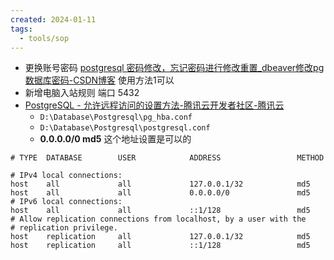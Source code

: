 ```yaml
---
created: 2024-01-11
tags:
  - tools/sop
---
```


- 更换账号密码 [postgresql 密码修改，忘记密码进行修改重置\_dbeaver修改pg数据库密码-CSDN博客](https://blog.csdn.net/sunny_day_day/article/details/107023722#:~:text=postgresql%20%E5%AF%86%E7%A0%81%E4%BF%AE%E6%94%B9%EF%BC%8C%E5%BF%98%E8%AE%B0%E5%AF%86%E7%A0%81%E8%BF%9B%E8%A1%8C%E4%BF%AE%E6%94%B9%E9%87%8D%E7%BD%AE%201%201%E3%80%81%E5%AF%86%E7%A0%81%E4%BF%AE%E6%94%B9%E7%BC%98%E7%94%B1%201%E3%80%81%E5%AE%A2%E6%88%B7%E7%AB%AF%E8%AE%A4%E8%AF%81%E6%96%B9%E5%BC%8F%E4%B8%BA%E5%AF%86%E7%A0%81%E9%AA%8C%E8%AF%81%EF%BC%8C%E8%AE%BE%E7%BD%AE%E5%88%9D%E5%A7%8B%E5%AF%86%E7%A0%81%EF%BC%8C%E5%88%99%E4%BC%9A%E6%B6%89%E5%8F%8A%E5%88%B0%E4%BF%AE%E6%94%B9%E5%AF%86%E7%A0%81%202%E3%80%81%E5%BF%98%E8%AE%B0%E4%BA%86%E6%95%B0%E6%8D%AE%E5%BA%93%E7%99%BB%E5%BD%95%E5%AF%86%E7%A0%81%EF%BC%8C%E5%88%99%E4%BC%9A%E6%B6%89%E5%8F%8A%E5%88%B0%E4%BF%AE%E6%94%B9%E5%AF%86%E7%A0%81%202%202%E3%80%81%E4%BF%AE%E6%94%B9%E5%AF%86%E7%A0%81%E7%9A%84%E6%96%B9%E5%BC%8F,pg_hba.conf%20%EF%BC%8C%20%E6%8A%8A%E8%BF%9E%E6%8E%A5%E6%9D%83%E9%99%90%E8%AE%BE%E7%BD%AE%E7%9A%84%20md5%20%E5%8A%A0%E5%AF%86%E6%96%B9%E5%BC%8F%20%E6%94%B9%E6%88%90%20trust%20) 使用方法1可以
- 新增电脑入站规则 端口 5432
- [PostgreSQL - 允许远程访问的设置方法-腾讯云开发者社区-腾讯云](https://cloud.tencent.com/developer/article/1932228) 
	- `D:\Database\Postgresql\pg_hba.conf`
	- `D:\Database\Postgresql\postgresql.conf`
	- **0.0.0.0/0   md5**  这个地址设置是可以的



```
# TYPE  DATABASE        USER            ADDRESS                 METHOD

# IPv4 local connections:
host    all             all             127.0.0.1/32            md5
host    all             all             0.0.0.0/0               md5
# IPv6 local connections:
host    all             all             ::1/128                 md5
# Allow replication connections from localhost, by a user with the
# replication privilege.
host    replication     all             127.0.0.1/32            md5
host    replication     all             ::1/128                 md5
```